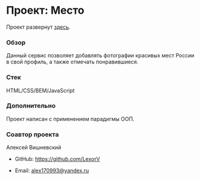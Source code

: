 # Проект: Место

Проект развернут [здесь](https://roman178.github.io/mesto/index.html).

### Обзор

Данный сервис позволяет добавлять фотографии красивых мест России в свой профиль, а также отмечать понравившиеся.

### Стек

HTML/CSS/BEM/JavaScript

### Дополнительно

Проект написан с применением парадигмы ООП.

### Соавтор проекта

Алексей Вишневский

+ GitHub: https://github.com/LexorV
- Email: alex170993@yandex.ru
